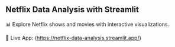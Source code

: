 ## Netflix Data Analysis with Streamlit

📊 Explore Netflix shows and movies with interactive visualizations.

🔗 Live App: (https://netflix-data-analysis.streamlit.app/)
